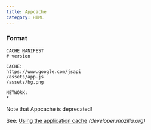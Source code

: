 ```yaml
---
title: Appcache
category: HTML
---
```


### Format

```
CACHE MANIFEST
# version

CACHE:
https://www.google.com/jsapi
/assets/app.js
/assets/bg.png

NETWORK:
*
```

Note that Appcache is deprecated!

See: [Using the application cache](https://developer.mozilla.org/en-US/docs/Web/HTML/Using_the_application_cache) _(developer.mozilla.org)_
